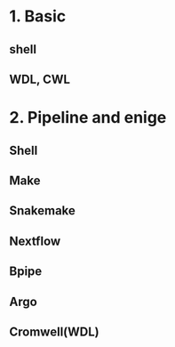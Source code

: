 # 1. Basic
## shell

## WDL, CWL

# 2. Pipeline and enige
## Shell

## Make

## Snakemake

## Nextflow

## Bpipe

## Argo

## Cromwell(WDL)
